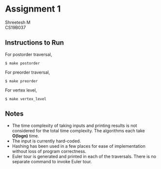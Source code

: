 # Assignment 1

Shreetesh M  
CS19B037

## Instructions to Run

For postorder traversal,

```
$ make postorder
```

For preorder traversal,

```
$ make preorder
```

For vertex level,

```
$ make vertex_level
```

## Notes

- The time complexity of taking inputs and printing results is not considered for the total time complexity. The algorithms each take **O(logn)** time.
- The input is currently hard-coded.
- Hashing has been used in a few places for ease of implementation without loss of program correctness.
- Euler tour is generated and printed in each of the traversals. There is no separate command to invoke Euler tour.
